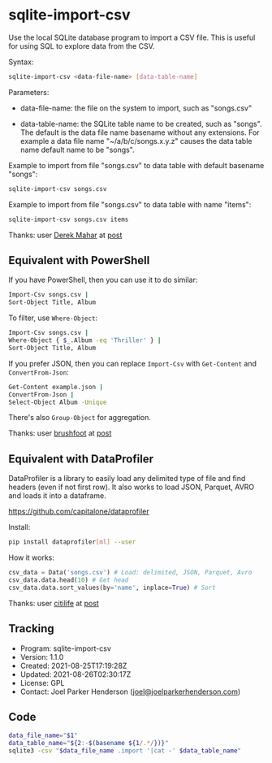 # sqlite-import-csv

Use the local SQLite database program to import a CSV file.
This is useful for using SQL to explore data from the CSV.

Syntax:

```sh
sqlite-import-csv <data-file-name> [data-table-name]
```

Parameters:

  * data-file-name: the file on the system to import, such as "songs.csv"

  * data-table-name: the SQLite table name to be created, such as "songs".
    The default is the data file name basename without any extensions.
    For example a data file name "~/a/b/c/songs.x.y.z" causes the data 
    table name default name to be "songs".

Example to import from file "songs.csv" to data table with default basename "songs":

```sh
sqlite-import-csv songs.csv
```

Example to import from file "songs.csv" to data table with name "items":

```sh
sqlite-import-csv songs.csv items
```

Thanks: 
user [Derek Mahar](https://unix.stackexchange.com/users/5783/derek-mahar)
at [post](https://unix.stackexchange.com/questions/424555/how-to-insert-csv-data-into-an-sqlite-table-via-a-shell-pipe/642364#642364)


## Equivalent with PowerShell

If you have PowerShell, then you can use it to do similar:

```sh
Import-Csv songs.csv | 
Sort-Object Title, Album
```

To filter, use `Where-Object`:

```sh
Import-Csv songs.csv | 
Where-Object { $_.Album -eq 'Thriller' } | 
Sort-Object Title, Album
```

If you prefer JSON, then you can replace `Import-Csv` with `Get-Content` and `ConvertFrom-Json`:

```sh
Get-Content example.json | 
ConvertFrom-Json | 
Select-Object Album -Unique
```
There's also `Group-Object` for aggregation.

Thanks: 
user [brushfoot](https://news.ycombinator.com/user?id=brushfoot)
at [post](https://news.ycombinator.com/item?id=28298729)


## Equivalent with DataProfiler

DataProfiler is a library to easily load any delimited type of file and find headers (even if not first row). It also works to load JSON, Parquet, AVRO and loads it into a dataframe. 

https://github.com/capitalone/dataprofiler

Install:

```sh
pip install dataprofiler[ml] --user
```

How it works:

```python
csv_data = Data('songs.csv') # Load: delimited, JSON, Parquet, Avro
csv_data.data.head(10) # Get head
csv_data.data.sort_values(by='name', inplace=True) # Sort
```

Thanks: 
user [citilife](https://news.ycombinator.com/user?id=citilife)
at [post](https://news.ycombinator.com/item?id=28298729)


## Tracking

* Program: sqlite-import-csv
* Version: 1.1.0
* Created: 2021-08-25T17:19:28Z
* Updated: 2021-08-26T02:30:17Z
* License: GPL
* Contact: Joel Parker Henderson (joel@joelparkerhenderson.com)


## Code

```sh
data_file_name="$1"
data_table_name="${2:-$(basename ${1/.*/})}"
sqlite3 -csv "$data_file_name .import '|cat -' $data_table_name"
```
